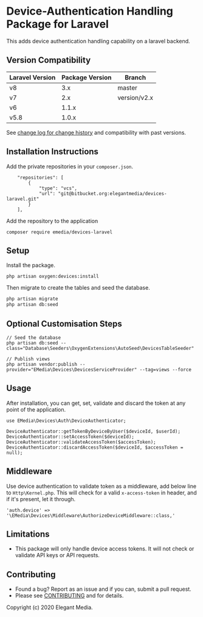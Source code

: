 # Device-Authentication Handling Package for Laravel

This adds device authentication handling capability on a laravel backend.

## Version Compatibility

| Laravel Version   | Package Version   | Branch           |
| ----------------- | ----------------- | ---------------- |
| v8                | 3.x               | master           |
| v7                | 2.x               | version/v2.x     |
| v6                | 1.1.x             |                  | 
| v5.8              | 1.0.x             |                  | 

See [change log for change history](CHANGELOG.md) and compatibility with past versions.

## Installation Instructions

Add the private repositories in your `composer.json`.

```
    "repositories": [
        {
            "type": "vcs",
            "url": "git@bitbucket.org:elegantmedia/devices-laravel.git"
        }
    ],
```

Add the repository to the application
```
composer require emedia/devices-laravel
```

## Setup

Install the package.

```
php artisan oxygen:devices:install
```

Then migrate to create the tables and seed the database.

``` bash
php artisan migrate
php artisan db:seed
```

## Optional Customisation Steps

```
// Seed the database
php artisan db:seed --class="Database\Seeders\OxygenExtensions\AutoSeed\DevicesTableSeeder"

// Publish views
php artisan vendor:publish --provider="EMedia\Devices\DevicesServiceProvider" --tag=views --force
```


## Usage

After installation, you can get, set, validate and discard the token at any point of the application.

```
use EMedia\Devices\Auth\DeviceAuthenticator;

DeviceAuthenticator::getTokenByDeviceByUser($deviceId, $userId);
DeviceAuthenticator::setAccessToken($deviceId);
DeviceAuthenticator::validateAccessToken($accessToken);
DeviceAuthenticator::discardAccessToken($deviceId, $accessToken = null);
```

## Middleware

Use device authentication to validate token as a middleware, add below line to `Http\Kernel.php`. This will check for a valid `x-access-token` in header, and if it's present, let it through.

```
'auth.device' => '\EMedia\Devices\Middleware\AuthorizeDeviceMiddleware::class,'
```

## Limitations

- This package will only handle device access tokens. It will not check or validate API keys or API requests.

## Contributing

- Found a bug? Report as an issue and if you can, submit a pull request.
- Please see [CONTRIBUTING](CONTRIBUTING.md) and for details.

Copyright (c) 2020 Elegant Media.

